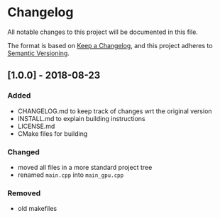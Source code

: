# Changelog
All notable changes to this project will be documented in this file.

The format is based on [Keep a Changelog](https://keepachangelog.com/en/1.0.0/),
and this project adheres to [Semantic Versioning](https://semver.org/spec/v2.0.0.html).


## [1.0.0] - 2018-08-23
### Added
- CHANGELOG.md to keep track of changes wrt the original version
- INSTALL.md to explain building instructions
- LICENSE.md
- CMake files for building

### Changed
- moved all files in a more standard project tree
- renamed `main.cpp` into `main_gpu.cpp`

### Removed
- old makefiles